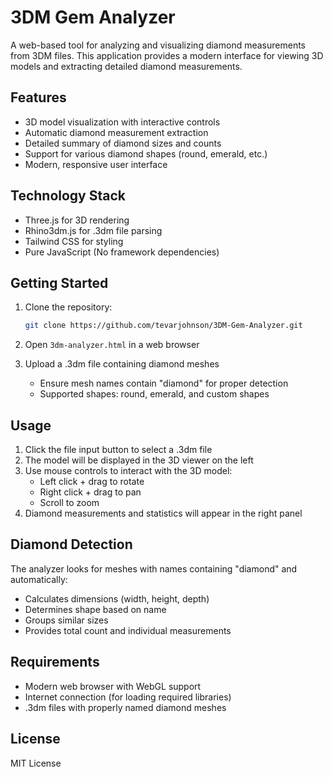 # 3DM Gem Analyzer

A web-based tool for analyzing and visualizing diamond measurements from 3DM files. This application provides a modern interface for viewing 3D models and extracting detailed diamond measurements.

## Features

- 3D model visualization with interactive controls
- Automatic diamond measurement extraction
- Detailed summary of diamond sizes and counts
- Support for various diamond shapes (round, emerald, etc.)
- Modern, responsive user interface

## Technology Stack

- Three.js for 3D rendering
- Rhino3dm.js for .3dm file parsing
- Tailwind CSS for styling
- Pure JavaScript (No framework dependencies)

## Getting Started

1. Clone the repository:
   ```bash
   git clone https://github.com/tevarjohnson/3DM-Gem-Analyzer.git
   ```

2. Open `3dm-analyzer.html` in a web browser

3. Upload a .3dm file containing diamond meshes
   - Ensure mesh names contain "diamond" for proper detection
   - Supported shapes: round, emerald, and custom shapes

## Usage

1. Click the file input button to select a .3dm file
2. The model will be displayed in the 3D viewer on the left
3. Use mouse controls to interact with the 3D model:
   - Left click + drag to rotate
   - Right click + drag to pan
   - Scroll to zoom
4. Diamond measurements and statistics will appear in the right panel

## Diamond Detection

The analyzer looks for meshes with names containing "diamond" and automatically:
- Calculates dimensions (width, height, depth)
- Determines shape based on name
- Groups similar sizes
- Provides total count and individual measurements

## Requirements

- Modern web browser with WebGL support
- Internet connection (for loading required libraries)
- .3dm files with properly named diamond meshes

## License

MIT License
